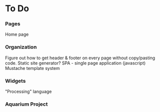 # To Do

### Pages
Home page

### Organization
Figure out how to get header & footer on every page without copy/pasting code.
Static site generator?
SPA - single page application (javascript)
Mustache template system

### Widgets
"Processing" language

### Aquarium Project
